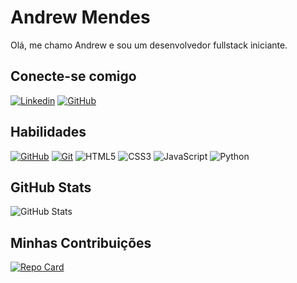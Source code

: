 # Andrew Mendes
Olá, me chamo Andrew e sou um desenvolvedor fullstack iniciante. 

## Conecte-se comigo
[![Linkedin](https://img.shields.io/badge/LinkedIn-0077B5?style=for-the-badge&logo=linkedin&logoColor=white)](www.linkedin.com/in/andrew-gabriel-mendes-santos) 
[![GitHub](https://img.shields.io/badge/GitHub-100000?style=for-the-badge&logo=github&logoColor=white)](https://github.com/andrewgms2005)

## Habilidades

[![GitHub](https://img.shields.io/badge/GitHub-100000?style=for-the-badge&logo=github&logoColor=white)](https://docs.github.com)
[![Git](https://img.shields.io/badge/GIT-E44C30?style=for-the-badge&logo=git&logoColor=white)](htpps:://docs:git-scm.com/doc)
![HTML5](https://img.shields.io/badge/HTML5-E34F26?style=for-the-badge&logo=html5&logoColor=white)
![CSS3](https://img.shields.io/badge/CSS3-1572B6?style=for-the-badge&logo=css3&logoColor=white)
![JavaScript](https://img.shields.io/badge/JavaScript-F7DF1E?style=for-the-badge&logo=javascript&logoColor=black)
![Python](https://img.shields.io/badge/python-3670A0?style=for-the-badge&logo=python&logoColor=ffdd54)

## GitHub Stats
![GitHub Stats](https://github-readme-stats.vercel.app/api?username=SEUUSERNAME&theme=transparent&bg_color=000&border_color=30A3DC&show_icons=true&icon_color=30A3DC&title_color=E94D5F&text_color=FFF)


## Minhas Contribuições

[![Repo Card](https://github-readme-stats.vercel.app/api/pin/?username=andrewgms2005&repo=dio-lab-open-source&bg_color=000&border_color=30A3DC&show_icons=true&icon_color=30A3DC&title_color=E94D5F&text_color=FFF)](https://github.com/andrewgms2005/dio-lab-open-source)

